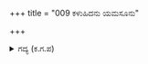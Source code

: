 +++
title = "009 ಕಳುಹಿದನು ಯಮಸೂನು"

+++

<details><summary>ಗದ್ಯ (ಕ.ಗ.ಪ) </summary>

9. "ಧರ್ಮರಾಯನು ಪಾರ್ಥನ ಬಳಿಗೆ ನನ್ನನ್ನು ಕಳುಹಿಸಿದನು. ನೀವು ಕೃಪೆ ಮಾಡಿ ನನ್ನನ್ನು ಪಾರ್ಥನ ಬಳಿಗೆ ಕಳುಹಿಸಬೇಕು. ನಿಮಗೆ ಎದುರಾಗಿ ನಿಂತು ಯುದ್ಧ ಮಾಡಲು ನಾನು ಸಮರ್ಥನೇ ?" ಎನ್ನುತ್ತಾ ಸೆಳೆದ ಬಾಣವನ್ನು ಕೆಳಕ್ಕೆ ಇಳಿಸಿದ. ಗುರುವು ಅವನನ್ನು ಮುಂದಕ್ಕೆ ಕಳಿಸಿಕೊಟ್ಟನು.  ದ್ರೋಣನ ಅನುಮತಿಯಂತೆ ಸಾತ್ಯಕಿಯು ಶತ್ರುಸೇನೆಯ ಕಡೆಗೆ ಮುನ್ನುಗ್ಗಿದನು.
</details>
